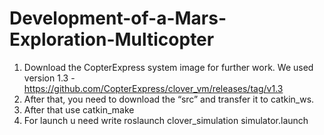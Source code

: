 # Development-of-a-Mars-Exploration-Multicopter
1. Download the CopterExpress system image for further work. We used version 1.3 -  https://github.com/CopterExpress/clover_vm/releases/tag/v1.3
2. After that, you need to download the “src” and transfer it to catkin_ws.
3. After that use catkin_make
4. For launch u need write roslaunch clover_simulation simulator.launch


